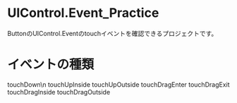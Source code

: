 # UIControl.Event_Practice
ButtonのUIControl.Eventのtouchイベントを確認できるプロジェクトです。

# イベントの種類
touchDown\n
touchUpInside
touchUpOutside
touchDragEnter
touchDragExit
touchDragInside
touchDragOutside
